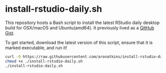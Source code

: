 # install-rstudio-daily.sh

This repository hosts a Bash script to install the latest RStudio daily
desktop build for OSX/macOS and Ubuntu(amd64). It previously lived as a
[GitHub Gist](https://gist.github.com/aronatkins/ac3934e08d2961285bef).

To get started, download the latest version of this script, ensure that it is
marked executable, and run it!

```bash
curl -O https://raw.githubusercontent.com/aronatkins/install-rstudio-daily/main/install-rstudio-daily.sh
chmod +x ./install-rstudio-daily.sh
./install-rstudio-daily.sh
```
